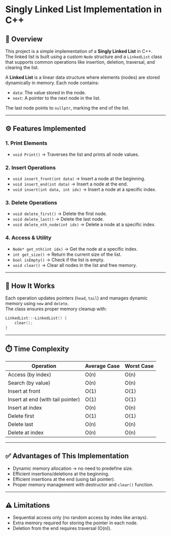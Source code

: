 # Singly Linked List Implementation in C++

## 📌 Overview
This project is a simple implementation of a **Singly Linked List** in C++.  
The linked list is built using a custom `Node` structure and a `LinkedList` class that supports common operations like insertion, deletion, traversal, and clearing the list.

A **Linked List** is a linear data structure where elements (nodes) are stored dynamically in memory. Each node contains:
- `data`: The value stored in the node.
- `next`: A pointer to the next node in the list.

The last node points to `nullptr`, marking the end of the list.

---

## ⚙️ Features Implemented

### **1. Print Elements**
- `void Print()` → Traverses the list and prints all node values.

### **2. Insert Operations**
- `void insert_front(int data)` → Insert a node at the beginning.  
- `void insert_end(int data)` → Insert a node at the end.  
- `void insert(int data, int idx)` → Insert a node at a specific index.

### **3. Delete Operations**
- `void delete_first()` → Delete the first node.  
- `void delete_last()` → Delete the last node.  
- `void delete_nth_node(int idx)` → Delete a node at a specific index.

### **4. Access & Utility**
- `Node* get_nth(int idx)` → Get the node at a specific index.  
- `int get_size()` → Return the current size of the list.  
- `bool isEmpty()` → Check if the list is empty.  
- `void clear()` → Clear all nodes in the list and free memory.  

---

## 🔧 How It Works
Each operation updates pointers (`head`, `tail`) and manages dynamic memory using `new` and `delete`.  
The class ensures proper memory cleanup with:

```cpp
LinkedList::~LinkedList() {
    clear();
}
```

---

## ⏱️ Time Complexity

| Operation                         | Average Case | Worst Case |
| --------------------------------- | ------------ | ---------- |
| Access (by index)                 | O(n)         | O(n)       |
| Search (by value)                 | O(n)         | O(n)       |
| Insert at front                   | O(1)         | O(1)       |
| Insert at end (with tail pointer) | O(1)         | O(1)       |
| Insert at index                   | O(n)         | O(n)       |
| Delete first                      | O(1)         | O(1)       |
| Delete last                       | O(n)         | O(n)       |
| Delete at index                   | O(n)         | O(n)       |

---

## ✅ Advantages of This Implementation
- Dynamic memory allocation → no need to predefine size.  
- Efficient insertions/deletions at the beginning.  
- Efficient insertions at the end (using tail pointer).  
- Proper memory management with destructor and `clear()` function.  

---

## ⚠️ Limitations
- Sequential access only (no random access by index like arrays).  
- Extra memory required for storing the pointer in each node.  
- Deletion from the end requires traversal (O(n)).  
